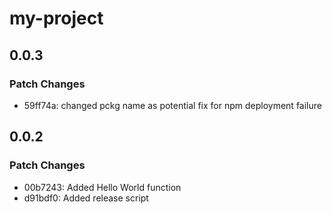 # my-project

## 0.0.3

### Patch Changes

- 59ff74a: changed pckg name as potential fix for npm deployment failure

## 0.0.2

### Patch Changes

- 00b7243: Added Hello World function
- d91bdf0: Added release script
